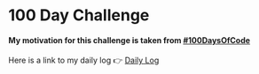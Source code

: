 # 100 Day Challenge

#### My motivation for this challenge is taken from [#100DaysOfCode](https://www.100daysofcode.com/)


Here is a link to my daily log :point_right: [Daily Log](log.md)
